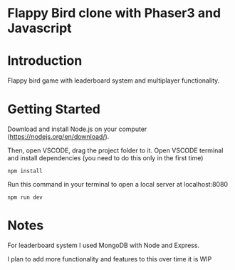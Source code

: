 
# Flappy Bird clone with Phaser3 and Javascript

# Introduction

Flappy bird game with leaderboard system and multiplayer functionality.

# Getting Started
Download and install Node.js on your computer (https://nodejs.org/en/download/).

Then, open VSCODE, drag the project folder to it. Open VSCODE terminal and install dependencies (you need to do this only in the first time)
```
npm install
```

Run this command in your terminal to open a local server at localhost:8080
```
npm run dev
```

# Notes

For leaderboard system I used MongoDB with Node and Express.

I plan to add more functionality and features to this over time it is WIP
